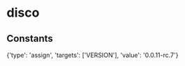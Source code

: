 # disco







## Constants


{'type': 'assign', 'targets': ['VERSION'], 'value': '0.0.11-rc.7'}






